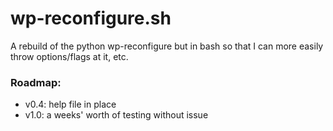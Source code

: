 wp-reconfigure.sh
=================
A rebuild of the python wp-reconfigure but in bash so that I can more easily throw options/flags at it, etc. 


### Roadmap:
- v0.4: help file in place
- v1.0: a weeks' worth of testing without issue

